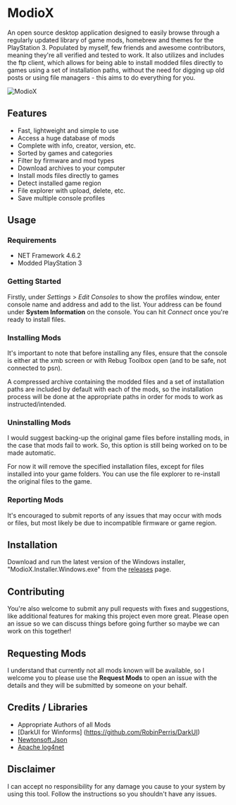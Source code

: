 <h1 align="left">ModioX</h1>

An open source desktop application designed to easily browse through a regularly updated library of game mods, homebrew and themes for the PlayStation 3. Populated by myself, few friends and awesome contributors, meaning  they're all verified and tested to work. It also utilizes and includes the ftp client, which allows for being able to install modded files directly to games using a set of installation paths, without the need for digging up old posts or using file managers - this aims to do everything for you. 

![ModioX](https://github.com/ohhsoash/ModioX/blob/master/Screenshots/Screenshot1.png?raw=true) 

## Features
* Fast, lightweight and simple to use
* Access a huge database of mods
* Complete with info, creator, version, etc.
* Sorted by games and categories
* Filter by firmware and mod types
* Download archives to your computer
* Install mods files directly to games
* Detect installed game region
* File explorer with upload, delete, etc.
* Save multiple console profiles

## Usage

### Requirements
* NET Framework 4.6.2
* Modded PlayStation 3

### Getting Started
Firstly, under _Settings_ > _Edit Consoles_ to show the profiles window, enter console name and address and add to the list. Your address can be found under **System Information** on the console. You can hit *Connect* once you're ready to install files.

### Installing Mods
It's important to note that before installing any files, ensure that the console is either at the xmb screen or with Rebug Toolbox open (and to be safe, not connected to psn).

A compressed archive containing the modded files and a set of installation paths are included by default with each of the mods, so the installation process will be done at the appropriate paths in order for mods to work as instructed/intended.

### Uninstalling Mods
I would suggest backing-up the original game files before installing mods, in the case that mods fail to work. So, this option is still being worked on to be made automatic.

For now it will remove the specified installation files, except for files installed into your game folders. You can use the file explorer to re-install the original files to the game. 

### Reporting Mods
It's encouraged to submit reports of any issues that may occur with mods or files, but most likely be due to incompatible firmware or game region. 

## Installation
Download and run the latest version of the Windows installer, "ModioX.Installer.Windows.exe" from the [releases](https://github.com/ohhsoash/ModioX/releases/latest) page.

## Contributing
You're also welcome to submit any pull requests with fixes and suggestions, like additional features for making this project even more great. Please open an issue so we can discuss things before going further so maybe we can work on this together!

## Requesting Mods
I understand that currently not all mods known will be available, so I welcome you to please use the **Request Mods** to open an issue with the details and they will be submitted by someone on your behalf.

## Credits / Libraries
- Appropriate Authors of all Mods
- [DarkUI for Winforms] (https://github.com/RobinPerris/DarkUI)
- [Newtonsoft.Json](https://www.newtonsoft.com/json)
- [Apache log4net](https://logging.apache.org/log4net/)

## Disclaimer
I can accept no responsibility for any damage you cause to your system by using this tool. Follow the instructions so you shouldn't have any issues.
